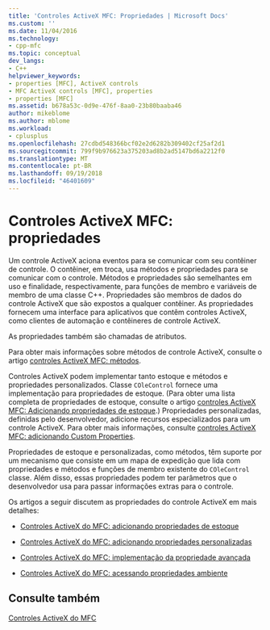 ```yaml
---
title: 'Controles ActiveX MFC: Propriedades | Microsoft Docs'
ms.custom: ''
ms.date: 11/04/2016
ms.technology:
- cpp-mfc
ms.topic: conceptual
dev_langs:
- C++
helpviewer_keywords:
- properties [MFC], ActiveX controls
- MFC ActiveX controls [MFC], properties
- properties [MFC]
ms.assetid: b678a53c-0d9e-476f-8aa0-23b80baaba46
author: mikeblome
ms.author: mblome
ms.workload:
- cplusplus
ms.openlocfilehash: 27cdbd548366bcf02e2d6282b309402cf25af2d1
ms.sourcegitcommit: 799f9b976623a375203ad8b2ad5147bd6a2212f0
ms.translationtype: MT
ms.contentlocale: pt-BR
ms.lasthandoff: 09/19/2018
ms.locfileid: "46401609"
---
```

# <a name="mfc-activex-controls-properties"></a>Controles ActiveX MFC: propriedades

Um controle ActiveX aciona eventos para se comunicar com seu contêiner de controle. O contêiner, em troca, usa métodos e propriedades para se comunicar com o controle. Métodos e propriedades são semelhantes em uso e finalidade, respectivamente, para funções de membro e variáveis de membro de uma classe C++. Propriedades são membros de dados do controle ActiveX que são expostos a qualquer contêiner. As propriedades fornecem uma interface para aplicativos que contêm controles ActiveX, como clientes de automação e contêineres de controle ActiveX.

As propriedades também são chamadas de atributos.

Para obter mais informações sobre métodos de controle ActiveX, consulte o artigo [controles ActiveX MFC: métodos](../mfc/mfc-activex-controls-methods.md).

Controles ActiveX podem implementar tanto estoque e métodos e propriedades personalizados. Classe `COleControl` fornece uma implementação para propriedades de estoque. (Para obter uma lista completa de propriedades de estoque, consulte o artigo [controles ActiveX MFC: Adicionando propriedades de estoque](../mfc/mfc-activex-controls-adding-stock-properties.md).) Propriedades personalizadas, definidas pelo desenvolvedor, adicione recursos especializados para um controle ActiveX. Para obter mais informações, consulte [controles ActiveX MFC: adicionando Custom Properties](../mfc/mfc-activex-controls-adding-custom-properties.md).

Propriedades de estoque e personalizadas, como métodos, têm suporte por um mecanismo que consiste em um mapa de expedição que lida com propriedades e métodos e funções de membro existente do `COleControl` classe. Além disso, essas propriedades podem ter parâmetros que o desenvolvedor usa para passar informações extras para o controle.

Os artigos a seguir discutem as propriedades do controle ActiveX em mais detalhes:

- [Controles ActiveX do MFC: adicionando propriedades de estoque](../mfc/mfc-activex-controls-adding-stock-properties.md)

- [Controles ActiveX do MFC: adicionando propriedades personalizadas](../mfc/mfc-activex-controls-adding-custom-properties.md)

- [Controles ActiveX do MFC: implementação da propriedade avançada](../mfc/mfc-activex-controls-advanced-property-implementation.md)

- [Controles ActiveX do MFC: acessando propriedades ambiente](../mfc/mfc-activex-controls-accessing-ambient-properties.md)

## <a name="see-also"></a>Consulte também

[Controles ActiveX do MFC](../mfc/mfc-activex-controls.md)

